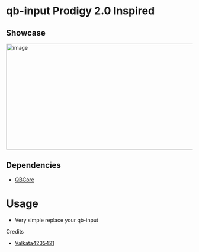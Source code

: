 # qb-input Prodigy 2.0 Inspired


## Showcase 
<img width="543" height="286" alt="image" src="https://github.com/user-attachments/assets/b51c075b-60bc-4f15-a84e-8fa8ca929262" />

## Dependencies

- [QBCore](https://github.com/qbcore-framework/qb-core)

# Usage

- Very simple replace your qb-input

 Credits
- [Valkata4235421](https://github.com/Valkata4235421/qb-input-vkt-reskin)
